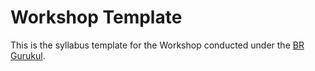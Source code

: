 # Workshop Template

This is the syllabus template for the Workshop conducted under the [BR Gurukul](https://brgurukul.org).
